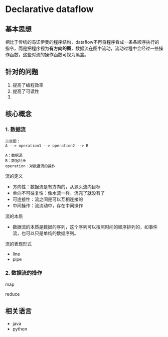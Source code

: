# Declarative dataflow
## 基本思想
相比于传统的冯诺伊曼的程序结构，dataflow不再将程序看成一条条顺序执行的指令，而是把程序视为**有方向的图**，数据流在图中流动，流动过程中会经过一些操作函数，这些对流的操作函数可视为黑盒。

## 针对的问题
1. 提高了编程效率
2. 提高了可读性
3. 

## 核心概念
### 1. 数据流
```
示意图：
A --> operation1 --> operation2 --> B  

A：数据源   
B：数据尽头  
operation：对数据流的操作
```  
流的定义
* 方向性：数据流是有方向的，从源头流向目标
* 单向不可往复性：像水流一样，流完了就没有了
* 可连接性：流之间是可以互相连接的
* 中间操作：流流动中，存在中间操作
 
流的本质  
* 数据流的本质是数据的序列，这个序列可以按照时间的顺序排列的，如事件流，也可以只是单纯的数据序列。

流的表现形式
* line
* pipe

### 2. 数据流的操作
map  

reduce  



## 相关语言
* java
* python



